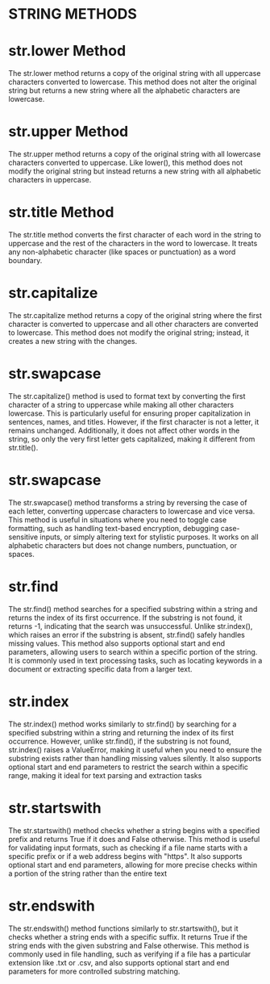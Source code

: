 # STRING METHODS
# str.lower Method
The str.lower method returns a copy of the original string with all uppercase characters converted to lowercase. This method does not alter the original string but returns a new string where all the alphabetic characters are lowercase.


# str.upper Method
The str.upper method returns a copy of the original string with all lowercase characters converted to uppercase. Like lower(), this method does not modify the original string but instead returns a new string with all alphabetic characters in uppercase.


# str.title Method
The str.title method converts the first character of each word in the string to uppercase and the rest of the characters in the word to lowercase. It treats any non-alphabetic character (like spaces or punctuation) as a word boundary.



# str.capitalize
The str.capitalize method returns a copy of the original string where the first character is converted to uppercase and all other characters are converted to lowercase. This method does not modify the original string; instead, it creates a new string with the changes.



# str.swapcase
The str.capitalize() method is used to format text by converting the first character of a string to uppercase while making all other characters lowercase. This is particularly useful for ensuring proper capitalization in sentences, names, and titles. However, if the first character is not a letter, it remains unchanged. Additionally, it does not affect other words in the string, so only the very first letter gets capitalized, making it different from str.title().
 

 # str.swapcase
 The str.swapcase() method transforms a string by reversing the case of each letter, converting uppercase characters to lowercase and vice versa. This method is useful in situations where you need to toggle case formatting, such as handling text-based encryption, debugging case-sensitive inputs, or simply altering text for stylistic purposes. It works on all alphabetic characters but does not change numbers, punctuation, or spaces.


 # str.find
 The str.find() method searches for a specified substring within a string and returns the index of its first occurrence. If the substring is not found, it returns -1, indicating that the search was unsuccessful. Unlike str.index(), which raises an error if the substring is absent, str.find() safely handles missing values. This method also supports optional start and end parameters, allowing users to search within a specific portion of the string. It is commonly used in text processing tasks, such as locating keywords in a document or extracting specific data from a larger text.




 # str.index
  The str.index() method works similarly to str.find() by searching for a specified substring within a string and returning the index of its first occurrence. However, unlike str.find(), if the substring is not found, str.index() raises a ValueError, making it useful when you need to ensure the substring exists rather than handling missing values silently. It also supports optional start and end parameters to restrict the search within a specific range, making it ideal for text parsing and extraction tasks


# str.startswith

The str.startswith() method checks whether a string begins with a specified prefix and returns True if it does and False otherwise. This method is useful for validating input formats, such as checking if a file name starts with a specific prefix or if a web address begins with "https". It also supports optional start and end parameters, allowing for more precise checks within a portion of the string rather than the entire text


# str.endswith
The str.endswith() method functions similarly to str.startswith(), but it checks whether a string ends with a specific suffix. It returns True if the string ends with the given substring and False otherwise. This method is commonly used in file handling, such as verifying if a file has a particular extension like .txt or .csv, and also supports optional start and end parameters for more controlled substring matching. 